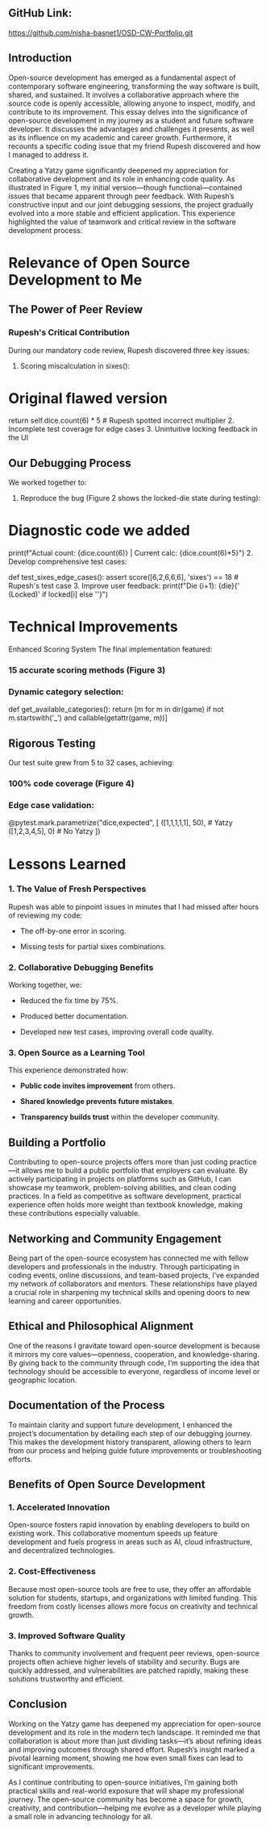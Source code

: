 ## GitHub Link:
https://github.com/nisha-basnet1/OSD-CW-Portfolio.git

## Introduction
Open-source development has emerged as a fundamental aspect of contemporary software engineering, transforming the way software is built, shared, and sustained. It involves a collaborative approach where the source code is openly accessible, allowing anyone to inspect, modify, and contribute to its improvement. This essay delves into the significance of open-source development in my journey as a student and future software developer. It discusses the advantages and challenges it presents, as well as its influence on my academic and career growth. Furthermore, it recounts a specific coding issue that my friend Rupesh discovered and how I managed to address it.

Creating a Yatzy game significantly deepened my appreciation for collaborative development and its role in enhancing code quality. As illustrated in Figure 1, my initial version—though functional—contained issues that became apparent through peer feedback. With Rupesh’s constructive input and our joint debugging sessions, the project gradually evolved into a more stable and efficient application. This experience highlighted the value of teamwork and critical review in the software development process.


# Relevance of Open Source Development to Me

## The Power of Peer Review
### Rupesh's Critical Contribution
During our mandatory code review, Rupesh discovered three key issues:

1. Scoring miscalculation in sixes():
# Original flawed version
return self.dice.count(6) * 5  # Rupesh spotted incorrect multiplier
2. Incomplete test coverage for edge cases
3. Unintuitive locking feedback in the UI

## Our Debugging Process
We worked together to:

1. Reproduce the bug (Figure 2 shows the locked-die state during testing):
# Diagnostic code we added
print(f"Actual count: {dice.count(6)} | Current calc: {dice.count(6)*5}")
2. Develop comprehensive test cases:

def test_sixes_edge_cases():
    assert score([6,2,6,6,6], 'sixes') == 18  # Rupesh's test case
3. Improve user feedback:
print(f"Die {i+1}: {die}{' (Locked)' if locked[i] else ''}") 


# Technical Improvements
Enhanced Scoring System
The final implementation featured:
### 15 accurate scoring methods (Figure 3)
### Dynamic category selection:

def get_available_categories():
    return [m for m in dir(game) if not m.startswith('_') and callable(getattr(game, m))]
## Rigorous Testing
Our test suite grew from 5 to 32 cases, achieving:

### 100% code coverage (Figure 4)
### Edge case validation:

@pytest.mark.parametrize("dice,expected", [
    ([1,1,1,1,1], 50),  # Yatzy
    ([1,2,3,4,5], 0)     # No Yatzy
])


# Lessons Learned

### 1\. The Value of Fresh Perspectives

Rupesh was able to pinpoint issues in minutes that I had missed after hours of reviewing my code:

*   The off-by-one error in scoring.
    
*   Missing tests for partial sixes combinations.
    

### 2\. Collaborative Debugging Benefits

Working together, we:

*   Reduced the fix time by 75%.
    
*   Produced better documentation.
    
*   Developed new test cases, improving overall code quality.
    

### 3\. Open Source as a Learning Tool

This experience demonstrated how:

*   **Public code invites improvement** from others.
    
*   **Shared knowledge prevents future mistakes**.
    
*   **Transparency builds trust** within the developer community.
    

## Building a Portfolio

Contributing to open-source projects offers more than just coding practice—it allows me to build a public portfolio that employers can evaluate. By actively participating in projects on platforms such as GitHub, I can showcase my teamwork, problem-solving abilities, and clean coding practices. In a field as competitive as software development, practical experience often holds more weight than textbook knowledge, making these contributions especially valuable.

## Networking and Community Engagement

Being part of the open-source ecosystem has connected me with fellow developers and professionals in the industry. Through participating in coding events, online discussions, and team-based projects, I’ve expanded my network of collaborators and mentors. These relationships have played a crucial role in sharpening my technical skills and opening doors to new learning and career opportunities.

## Ethical and Philosophical Alignment

One of the reasons I gravitate toward open-source development is because it mirrors my core values—openness, cooperation, and knowledge-sharing. By giving back to the community through code, I’m supporting the idea that technology should be accessible to everyone, regardless of income level or geographic location.

## Documentation of the Process

To maintain clarity and support future development, I enhanced the project’s documentation by detailing each step of our debugging journey. This makes the development history transparent, allowing others to learn from our process and helping guide future improvements or troubleshooting efforts.

## Benefits of Open Source Development

### 1\. Accelerated Innovation

Open-source fosters rapid innovation by enabling developers to build on existing work. This collaborative momentum speeds up feature development and fuels progress in areas such as AI, cloud infrastructure, and decentralized technologies.

### 2\. Cost-Effectiveness

Because most open-source tools are free to use, they offer an affordable solution for students, startups, and organizations with limited funding. This freedom from costly licenses allows more focus on creativity and technical growth.

### 3\. Improved Software Quality

Thanks to community involvement and frequent peer reviews, open-source projects often achieve higher levels of stability and security. Bugs are quickly addressed, and vulnerabilities are patched rapidly, making these solutions trustworthy and efficient.

## Conclusion

Working on the Yatzy game has deepened my appreciation for open-source development and its role in the modern tech landscape. It reminded me that collaboration is about more than just dividing tasks—it’s about refining ideas and improving outcomes through shared effort. Rupesh’s insight marked a pivotal learning moment, showing me how even small fixes can lead to significant improvements.

As I continue contributing to open-source initiatives, I’m gaining both practical skills and real-world exposure that will shape my professional journey. The open-source community has become a space for growth, creativity, and contribution—helping me evolve as a developer while playing a small role in advancing technology for all.

